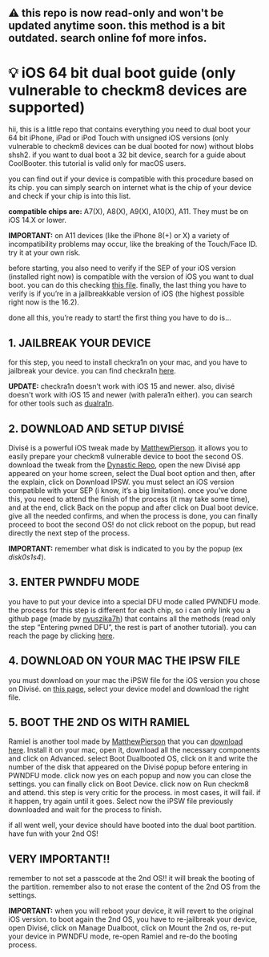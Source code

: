 ## ⚠️ this repo is now read-only and won't be updated anytime soon. this method is a bit outdated. search online fof more infos.

# 💡 iOS 64 bit dual boot guide (only vulnerable to checkm8 devices are supported)
hii, this is a little repo that contains everything you need to dual boot your 64 bit iPhone, iPad or iPod Touch with unsigned iOS versions (only vulnerable to checkm8 devices can be dual booted for now) without blobs shsh2. if you want to dual boot a 32 bit device, search for a guide about CoolBooter. this tutorial is valid only for macOS users.

you can find out if your device is compatible with this procedure based on its chip. you can simply search on internet what is the chip of your device and check if your chip is into this list.

**compatible chips are:** A7(X), A8(X), A9(X), A10(X), A11. They must be on iOS 14.X or lower.

**IMPORTANT:** on A11 devices (like the iPhone 8(+) or X) a variety of incompatibility problems may occur, like the breaking of the Touch/Face ID. try it at your own risk.

before starting, you also need to verify if the SEP of your iOS version (installed right now) is compatible with the version of iOS you want to dual boot. you can do this checking [this file](https://docs.google.com/spreadsheets/d/1Mb1UNm6g3yvdQD67M413GYSaJ4uoNhLgpkc7YKi3LBs/). finally, the last thing you have to verify is if you’re in a jailbreakkable version of iOS (the highest possible right now is the 16.2).

done all this, you’re ready to start! the first thing you have to do is…

## 1. JAILBREAK YOUR DEVICE
for this step, you need to install checkra1n on your mac, and you have to jailbreak your device. you can find checkra1n [here](https://checkra.in/).

**UPDATE:** checkra1n doesn't work with iOS 15 and newer. also, divisé doesn't work with iOS 15 and newer (with palera1n either). you can search for other tools such as [dualra1n](https://github.com/edwin170/dualra1n).

## 2. DOWNLOAD AND SETUP DIVISÉ
Divisé is a powerful iOS tweak made by [MatthewPierson](https://github.com/MatthewPierson). it allows you to easily prepare your checkm8 vulnerable device to boot the second OS. download the tweak from the [Dynastic Repo](https://repo.dynastic.co/), open the new Divisé app appeared on your home screen, select the Dual boot option and then, after the explain, click on Download IPSW. you must select an iOS version compatible with your SEP (i know, it’s a big limitation). once you’ve done this, you need to attend the finish of the process (it may take some time), and at the end, click Back on the popup and after click on Dual boot device. give all the needed confirms, and when the process is done, you can finally proceed to boot the second OS! do not click reboot on the popup, but read directly the next step of the process.

**IMPORTANT:** remember what disk is indicated to you by the popup (ex *disk0s1s4*).

## 3. ENTER PWNDFU MODE
you have to put your device into a special DFU mode called PWNDFU mode. the process for this step is different for each chip, so i can only link you a github page (made by [nyuszika7h](https://github.com/nyuszika7h)) that contains all the methods (read only the step “Entering pwned DFU”, the rest is part of another tutorial). you can reach the page by clicking [here](https://gist.github.com/nyuszika7h/aac55c97f7925cddcf5ec3167f85dfe8).

## 4. DOWNLOAD ON YOUR MAC THE IPSW FILE
you must download on your mac the iPSW file for the iOS version you chose on Divisé. on [this page](https://ipsw.me/), select your device model and download the right file.

## 5. BOOT THE 2ND OS WITH RAMIEL
Ramiel is another tool made by [MatthewPierson](https://github.com/MatthewPierson) that you can [download here](https://ramiel.app/). Install it on your mac, open it, download all the necessary components and click on Advanced. select Boot Dualbooted OS, click on it and write the number of the disk that appeared on the Divisé popup before entering in PWNDFU mode. click now yes on each popup and now you can close the settings. you can finally click on Boot Device. click now on Run checkm8 and attend. this step is very critic for the process. in most cases, it will fail. if it happen, try again until it goes. Select now the iPSW file previously downloaded and wait for the process to finish.

if all went well, your device should have booted into the dual boot partition. have fun with your 2nd OS!

## VERY IMPORTANT!!
remember to not set a passcode at the 2nd OS!! it will break the booting of the partition. remember also to not erase the content of the 2nd OS from the settings.

**IMPORTANT:** when you will reboot your device, it will revert to the original iOS version. to boot again the 2nd OS, you have to re-jailbreak your device, open Divisé, click on Manage Dualboot, click on Mount the 2nd os, re-put your device in PWNDFU mode, re-open Ramiel and re-do the booting process.
